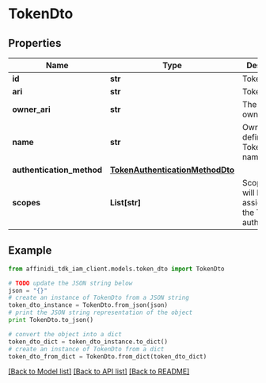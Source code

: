# TokenDto

## Properties

| Name                      | Type                                                                | Description                                                 | Notes |
| ------------------------- | ------------------------------------------------------------------- | ----------------------------------------------------------- | ----- |
| **id**                    | **str**                                                             | Token Id                                                    |
| **ari**                   | **str**                                                             | Token ARI                                                   |
| **owner_ari**             | **str**                                                             | The Token owner&#39;s ARI                                   |
| **name**                  | **str**                                                             | Owner defined Token display name                            |
| **authentication_method** | [**TokenAuthenticationMethodDto**](TokenAuthenticationMethodDto.md) |                                                             |
| **scopes**                | **List[str]**                                                       | Scopes that will be assigned to the Token on authentication |

## Example

```python
from affinidi_tdk_iam_client.models.token_dto import TokenDto

# TODO update the JSON string below
json = "{}"
# create an instance of TokenDto from a JSON string
token_dto_instance = TokenDto.from_json(json)
# print the JSON string representation of the object
print TokenDto.to_json()

# convert the object into a dict
token_dto_dict = token_dto_instance.to_dict()
# create an instance of TokenDto from a dict
token_dto_from_dict = TokenDto.from_dict(token_dto_dict)
```

[[Back to Model list]](../README.md#documentation-for-models) [[Back to API list]](../README.md#documentation-for-api-endpoints) [[Back to README]](../README.md)
